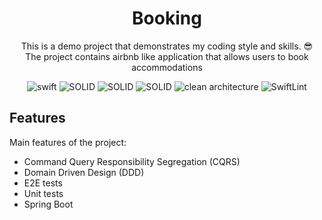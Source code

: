 
<div align="center">

  <h1 style="border-bottom: none">
      <b>Booking</b>
  </h1>

  <p>
    This is a demo project that demonstrates my coding style and skills.  😎<br/>
    The project contains airbnb like application that allows users to book accommodations
  </p>
</div>
<div align="center">

![swift](https://img.shields.io/badge/JAVA-ff3d29)
![SOLID](https://img.shields.io/badge/CQRS-0021Aa)
![SOLID](https://img.shields.io/badge/MICROSERVICES-f0207a)
![SOLID](https://img.shields.io/badge/DOMAIN_DRIVEN_DESIGN-f0207a)
![clean architecture](https://img.shields.io/badge/SPRING-00AA0e)
![SwiftLint](https://img.shields.io/badge/KAFKA-9400FF)

</div>


## Features

Main features of the project:

- Command Query Responsibility Segregation (CQRS)
- Domain Driven Design (DDD)
- E2E tests
- Unit tests
- Spring Boot